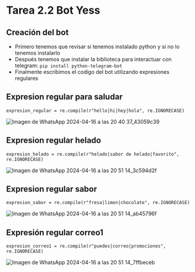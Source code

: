 # Tarea 2.2 Bot Yess

## Creación del bot 
  - Primero tenemos que revisar si tenemos instalado python y si no lo tenemos instalarlo
  - Después tenemos que instalar la biblioteca para interactuar con telegram: `pip install python-telegram-bot`
  - Finalmente escribimos el codigo del bot utilizando expresiones regulares

## Expresion regular para saludar 

  `expresion_regular = re.compile(r"hello|hi|hey|hola", re.IGNORECASE)`
  
  ![Imagen de WhatsApp 2024-04-16 a las 20 40 37_43059c39](https://github.com/Yess0222/Lenguajes-/assets/161245314/d19f2cf3-5969-4637-8c16-3a2e78571d45)

## Expresion regular helado

  `expresion_helado = re.compile(r"helado|sabor de helado|favorito", re.IGNORECASE)`

  ![Imagen de WhatsApp 2024-04-16 a las 20 51 14_3c594d2f](https://github.com/Yess0222/Lenguajes-/assets/161245314/914730c1-0c28-4e90-b071-475d062eae92)

## Expresion regular sabor

  `expresion_sabor = re.compile(r"fresa|limon|chocolate", re.IGNORECASE)`

![Imagen de WhatsApp 2024-04-16 a las 20 51 14_ab45796f](https://github.com/Yess0222/Lenguajes-/assets/161245314/3b42b964-1d13-412f-a50d-82210467b689)

## Expresión regular correo1

  `expresion_correo1 = re.compile(r"puedes|correo|promociones", re.IGNORECASE)`

![Imagen de WhatsApp 2024-04-16 a las 20 51 14_7ffbeceb](https://github.com/Yess0222/Lenguajes-/assets/161245314/6604660d-5502-405b-a3cd-e1e75d9b2e20)
  

